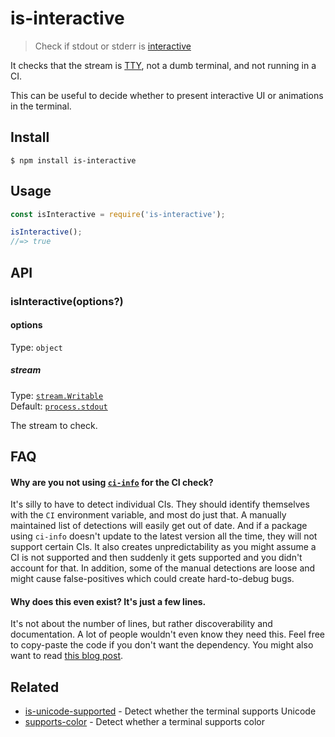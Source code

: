 # is-interactive

> Check if stdout or stderr is [interactive](https://unix.stackexchange.com/a/43389/7678)

It checks that the stream is [TTY](https://jameshfisher.com/2017/12/09/what-is-a-tty/), not a dumb terminal, and not running in a CI.

This can be useful to decide whether to present interactive UI or animations in the terminal.

## Install

```
$ npm install is-interactive
```

## Usage

```js
const isInteractive = require('is-interactive');

isInteractive();
//=> true
```

## API

### isInteractive(options?)

#### options

Type: `object`

##### stream

Type: [`stream.Writable`](https://nodejs.org/api/stream.html#stream_class_stream_writable)<br>
Default: [`process.stdout`](https://nodejs.org/api/process.html#process_process_stdout)

The stream to check.

## FAQ

#### Why are you not using [`ci-info`](https://github.com/watson/ci-info) for the CI check?

It's silly to have to detect individual CIs. They should identify themselves with the `CI` environment variable, and most do just that. A manually maintained list of detections will easily get out of date. And if a package using `ci-info` doesn't update to the latest version all the time, they will not support certain CIs. It also creates unpredictability as you might assume a CI is not supported and then suddenly it gets supported and you didn't account for that. In addition, some of the manual detections are loose and might cause false-positives which could create hard-to-debug bugs.

#### Why does this even exist? It's just a few lines.

It's not about the number of lines, but rather discoverability and documentation. A lot of people wouldn't even know they need this. Feel free to copy-paste the code if you don't want the dependency. You might also want to read [this blog post](https://blog.sindresorhus.com/small-focused-modules-9238d977a92a).

## Related

- [is-unicode-supported](https://github.com/sindresorhus/is-unicode-supported) - Detect whether the terminal supports Unicode
- [supports-color](https://github.com/chalk/supports-color) - Detect whether a terminal supports color
